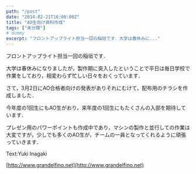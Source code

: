 ```yaml
---
path: "/post"
date: "2014-02-21T16:00:00Z"
title: "AO生向け資料作成"
tags: ["未分類"]
# dummy
excerpt: "フロントアップライト担当一回の稲垣です．大学は春休みに..."
---
```




[](21-1.png)

フロントアップライト担当一回の稲垣です．

大学は春休みになりましたが，製作期に突入したということで平日は毎日学校で作業をしており，相変わらず忙しい日々をおくっています．

さて，3月2日にAO合格者向けの発表がありそれにむけて，配布用のチラシを作成しました．

今年度の1回生にもAO生がおり，来年度の1回生にもたくさんの入部を期待しています．

プレゼン用のパワーポイントも作成中であり，マシンの製作と並行しての作業は大変ですが，少しでも多くのAO生が，チームの一員となってくれるように頑張っていきます．

Text:Yuki Inagaki

[http://www.grandelfino.net](http://www.grandelfino.net)

